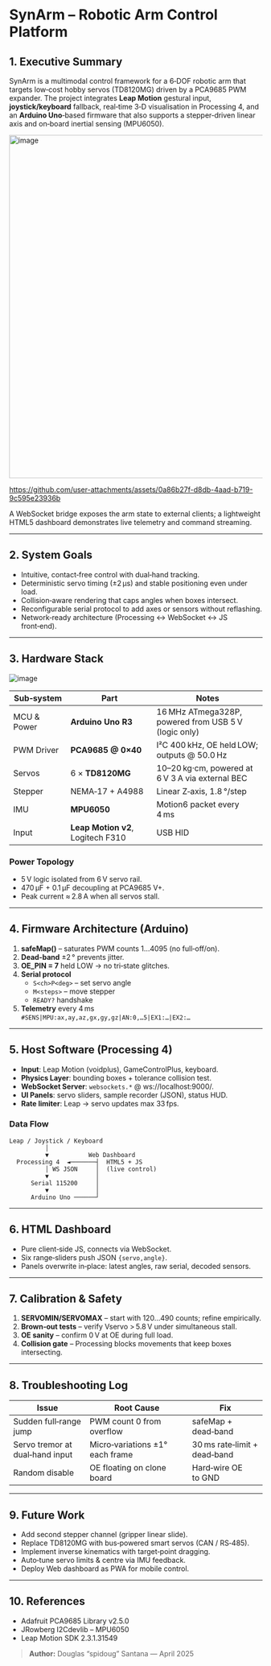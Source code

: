 # SynArm – Robotic Arm Control Platform

## 1. Executive Summary
SynArm is a multimodal control framework for a 6‑DOF robotic arm that targets low‑cost hobby servos (TD8120MG) driven by a PCA9685 PWM expander.  The project integrates **Leap Motion** gestural input, **joystick/keyboard** fallback, real‑time 3‑D visualisation in Processing 4, and an **Arduino Uno**‑based firmware that also supports a stepper‑driven linear axis and on‑board inertial sensing (MPU6050).

<img width="1102" height="682" alt="image" src="https://github.com/user-attachments/assets/278d4875-5a52-4009-8933-f80aa8f39ea9" />


https://github.com/user-attachments/assets/0a86b27f-d8db-4aad-b719-9c595e23936b

A WebSocket bridge exposes the arm state to external clients; a lightweight HTML5 dashboard demonstrates live telemetry and command streaming.

---

## 2. System Goals
* Intuitive, contact‑free control with dual‑hand tracking.
* Deterministic servo timing (±2 µs) and stable positioning even under load.
* Collision‑aware rendering that caps angles when boxes intersect.
* Reconfigurable serial protocol to add axes or sensors without reflashing.
* Network‑ready architecture (Processing ↔ WebSocket ↔ JS front‑end).

---

## 3. Hardware Stack

![image](https://github.com/user-attachments/assets/03ed05e9-59c3-4dda-a3e7-aaf0dca4f212)

| Sub‑system | Part | Notes |
|------------|------|-------|
| MCU & Power | **Arduino Uno R3** | 16 MHz ATmega328P, powered from USB 5 V (logic only) |
| PWM Driver | **PCA9685 @ 0×40** | I²C 400 kHz, OE held LOW; outputs @ 50.0 Hz |
| Servos | 6 × **TD8120MG** | 10–20 kg·cm, powered at 6 V 3 A via external BEC |
| Stepper | NEMA‑17 + A4988 | Linear Z‑axis, 1.8 °/step |
| IMU | **MPU6050** | Motion6 packet every 4 ms |
| Input | **Leap Motion v2**, Logitech F310 | USB HID |

### Power Topology
* 5 V logic isolated from 6 V servo rail.
* 470 µF + 0.1 µF decoupling at PCA9685 V+.
* Peak current ≈ 2.8 A when all servos stall.

---

## 4. Firmware Architecture (Arduino)
1. **safeMap()** – saturates PWM counts 1…4095 (no full‑off/on).
2. **Dead‑band** ±2 ° prevents jitter.
3. **OE_PIN = 7** held LOW → no tri‑state glitches.
4. **Serial protocol**  
   * `S<ch>P<deg>` – set servo angle  
   * `M<steps>` – move stepper  
   * `READY?` handshake
5. **Telemetry** every 4 ms  
   `#SENS|MPU:ax,ay,az,gx,gy,gz|AN:0,…5|EX1:…|EX2:…`

---

## 5. Host Software (Processing 4)
* **Input**: Leap Motion (voidplus), GameControlPlus, keyboard.
* **Physics Layer**: bounding boxes + tolerance collision test.
* **WebSocket Server**: `websockets.*` @ ws://localhost:9000/.
* **UI Panels**: servo sliders, sample recorder (JSON), status HUD.
* **Rate limiter**: Leap → servo updates max 33 fps.

### Data Flow
```text
Leap / Joystick / Keyboard
          │
          ▼           Web Dashboard
  Processing 4  ◄───────┤  HTML5 + JS
          │ WS JSON     │  (live control)
          ▼             │
      Serial 115200     │
          ▼             │
      Arduino Uno ──────┘
```

---

## 6. HTML Dashboard
* Pure client‑side JS, connects via WebSocket.
* Six range‑sliders push JSON `{servo,angle}`.
* Panels overwrite in‑place: latest angles, raw serial, decoded sensors.

---

## 7. Calibration & Safety
1. **SERVOMIN/SERVOMAX** – start with 120…490 counts; refine empirically.
2. **Brown‑out tests** – verify Vservo > 5.8 V under simultaneous stall.
3. **OE sanity** – confirm 0 V at OE during full load.
4. **Collision gate** – Processing blocks movements that keep boxes intersecting.

---

## 8. Troubleshooting Log
| Issue | Root Cause | Fix |
|-------|------------|-----|
| Sudden full‑range jump | PWM count 0 from overflow | safeMap + dead‑band |
| Servo tremor at dual‑hand input | Micro‑variations ±1° each frame | 30 ms rate‑limit + dead‑band |
| Random disable | OE floating on clone board | Hard‑wire OE to GND |

---

## 9. Future Work
* Add second stepper channel (gripper linear slide).
* Replace TD8120MG with bus‑powered smart servos (CAN / RS‑485).
* Implement inverse kinematics with target‑point dragging.
* Auto‑tune servo limits & centre via IMU feedback.
* Deploy Web dashboard as PWA for mobile control.

---

## 10. References
* Adafruit PCA9685 Library v2.5.0
* JRowberg I2Cdevlib – MPU6050
* Leap Motion SDK 2.3.1.31549

> **Author:** Douglas “spidoug” Santana — April 2025

